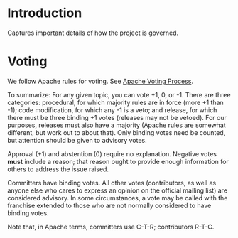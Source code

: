 # Introduction #

Captures important details of how the project is governed.

# Voting #

We follow Apache rules for voting. See [Apache Voting Process](http://www.apache.org/foundation/voting.html).

To summarize: For any given topic, you can vote +1, 0, or -1. There are three categories: procedural, for which majority rules are in force (more +1 than -1); code modification, for which any -1 is a veto; and release, for which there must be three binding +1 votes (releases may not be vetoed). For our purposes, releases must also have a majority (Apache rules are somewhat different, but work out to about that).  Only binding votes need be counted, but attention should be given to advisory votes.

Approval (+1) and abstention (0) require no explanation.  Negative votes **must** include a reason; that reason ought to provide enough information for others to address the issue raised.

Committers have binding votes.  All other votes (contributors, as well as anyone else who cares to express an opinion on the official mailing list) are considered advisory.  In some circumstances, a vote may be called with the franchise extended to those who are not normally considered to have binding votes.

Note that, in Apache terms, committers use C-T-R; contributors R-T-C.